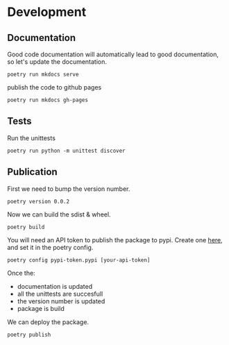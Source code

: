 # Development


## Documentation
Good code documentation will automatically lead to good documentation, so let's update the documentation.
```console
poetry run mkdocs serve
```

publish the code to github pages
```console
poetry run mkdocs gh-pages
```

## Tests
Run the unittests
```console
poetry run python -m unittest discover
```

## Publication
First we need to bump the version number.
```console
poetry version 0.0.2
```

Now we can build the sdist & wheel.
```console
poetry build
```

You will need an API token to publish the package to pypi. Create one [here](https://pypi.org/manage/account/), and set it in the poetry config.
```console
poetry config pypi-token.pypi [your-api-token]
```

Once the:
- documentation is updated
- all the unittests are succesfull
- the version number is updated
- package is build

We can deploy the package.
```console
poetry publish
```